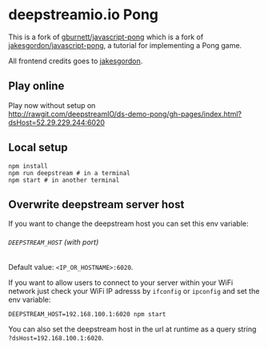 deepstreamio.io Pong
===========

This is a fork of [gburnett/javascript-pong](https://github.com/gburnett/javascript-pong) which is a fork of [jakesgordon/javascript-pong](https://github.com/jakesgordon/javascript-pong), a tutorial for implementing a Pong game.

All frontend credits goes to [jakesgordon](https://github.com/jakesgordon).

## Play online
Play now without setup on  
http://rawgit.com/deepstreamIO/ds-demo-pong/gh-pages/index.html?dsHost=52.29.229.244:6020

## Local setup

```shell
npm install
npm run deepstream # in a terminal
npm start # in another terminal
```

## Overwrite deepstream server host

If you want to change the deepstream host you can set this env variable:

###### `DEEPSTREAM_HOST` (with port)
Default value: `<IP_OR_HOSTNAME>:6020`.

If you want to allow users to connect to your server within your WiFi network
just check your WiFi IP adresss by `ifconfig` or `ipconfig` and set the env variable:

```shell
DEEPSTREAM_HOST=192.168.100.1:6020 npm start
```

You can also set the deepstream host in the url at runtime as a query string `?dsHost=192.168.100.1:6020`.
